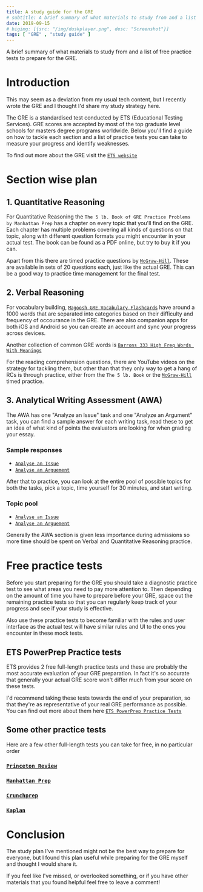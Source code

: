 ```yaml
---
title: A study guide for the GRE
# subtitle: A brief summary of what materials to study from and a list of free practice tests to prepare for the GRE.
date: 2019-09-15
# bigimg: [{src: "/img/duskplayer.png", desc: "Screenshot"}]
tags: [ "GRE" , "study guide" ]
---
```

A brief summary of what materials to study from and a list of free practice tests to prepare for the GRE.

<!--more-->

# Introduction
This may seem as a deviation from my usual tech content, but I recently wrote the GRE and I thought I'd share my study strategy here.

The GRE is a standardised test conducted by ETS (Educational Testing Services). GRE scores are accepted by most of the top graduate level schools for masters degree programs worldwide. Below you'll find a guide on how to tackle each section and a list of practice tests you can take to measure your progress and identify weaknesses.

To find out more about the GRE visit the [`ETS website`](https://www.ets.org/gre/revised_general/about/)

# Section wise plan

## 1. Quantitative Reasoning
For Quantitative Reasoning the `The 5 lb. Book of GRE Practice Problems by Manhattan Prep` has a chapter on every topic that you'll find on the GRE. Each chapter has multiple problems covering all kinds of questions on that topic, along with different question formats you might encounter in your actual test. The book can be found as a PDF online, but try to buy it if you can.

Apart from this there are timed practice questions by [`McGraw-Hill`](http://www.mhpracticeplus.com/tests/GRE2016/index.html). These are available in sets of 20 questions each, just like the actual GRE. This can be a good way to practice time management for the final test.


## 2. Verbal Reasoning
For vocabulary building, [`Magoosh GRE Vocabulary Flashcards`](https://gre.magoosh.com/flashcards/vocabulary/decks) have around a 1000 words that are separated into categories based on their difficulty and frequency of occourance in the GRE. There are also companion apps for both iOS and Android so you can create an account and sync your progress across devices.

Another collection of common GRE words is [`Barrons 333 High Freq Words With Meanings`](/gre/Barrons-333-High-Freq-Words-With-Meanings.pdf)

For the reading comprehension questions, there are YouTube videos on the strategy for tackling them, but other than that they only way to get a hang of RCs is through practice, either from the `The 5 lb. Book` or the [`McGraw-Hill`](http://www.mhpracticeplus.com/tests/GRE2016/index.html) timed practice.

## 3. Analytical Writing Assessment (AWA)
The AWA has one "Analyze an Issue" task and one "Analyze an Argument" task, you can find a sample answer for each writing task, read these to get an idea of what kind of points the evaluators are looking for when grading your essay. 

### Sample responses
- [`Analyse an Issue`](https://www.ets.org/gre/revised_general/prepare/analytical_writing/issue/sample_responses)
- [`Analyse an Arguement`](https://www.ets.org/gre/revised_general/prepare/analytical_writing/argument/sample_responses)

After that to practice, you can look at the entire pool of possible topics for both the tasks, pick a topic, time yourself for 30 minutes, and start writing.

### Topic pool
- [`Analyse an Issue`](https://www.ets.org/gre/revised_general/prepare/analytical_writing/argument/pool)
- [`Analyse an Arguement`](https://www.ets.org/gre/revised_general/prepare/analytical_writing/argument/pool)

Generally the AWA section is given less importance during admissions so more time should be spent on Verbal and Quantitative Reasoning practice.


# Free practice tests

Before you start preparing for the GRE you should take a diagnostic practice test to see what areas you need to pay more attention to. Then depending on the amount of time you have to prepare before your GRE, space out the remaining practice tests so that you can regularly keep track of your progress and see if your study is effective.

Also use these practice tests to become familiar with the rules and user interface as the actual test will have similar rules and UI to the ones you encounter in these mock tests.

## ETS PowerPrep Practice tests

ETS provides 2 free full-length practice tests and these are probably the most accurate evaluation of your GRE preparation. In fact it's so accurate that generally your actual GRE score won't differ much from your score on these tests. 

I'd recommend taking these tests towards the end of your preparation, so that they're as representative of your real GRE performance as possible.
You can find out more about them here [`ETS PowerPrep Practice Tests`](https://www.ets.org/gre/revised_general/prepare/powerprep/)

## Some other practice tests
Here are a few other full-length tests you can take for free, in no particular order


### [`Princeton Review`](https://www.princetonreview.com/grad/free-gre-practice-test)
### [`Manhattan Prep`](https://www.manhattanprep.com/gre/free-gre-practice-test/)
### [`Crunchprep`](https://gre.crunchprep.com/test/start)
### [`Kaplan`](https://www.kaptest.com/gre/free/gre-practice-test-options)


# Conclusion

The study plan I've mentioned might not be the best way to prepare for everyone, but I found this plan useful while preparing for the GRE myself and thought I would share it. 

If you feel like I've missed, or overlooked something, or if you have other materials that you found helpful feel free to leave a comment!



